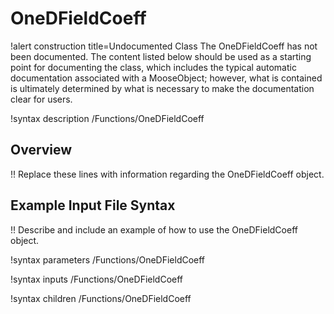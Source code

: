 # OneDFieldCoeff

!alert construction title=Undocumented Class
The OneDFieldCoeff has not been documented. The content listed below should be used as a starting point for
documenting the class, which includes the typical automatic documentation associated with a
MooseObject; however, what is contained is ultimately determined by what is necessary to make the
documentation clear for users.

!syntax description /Functions/OneDFieldCoeff

## Overview

!! Replace these lines with information regarding the OneDFieldCoeff object.

## Example Input File Syntax

!! Describe and include an example of how to use the OneDFieldCoeff object.

!syntax parameters /Functions/OneDFieldCoeff

!syntax inputs /Functions/OneDFieldCoeff

!syntax children /Functions/OneDFieldCoeff
